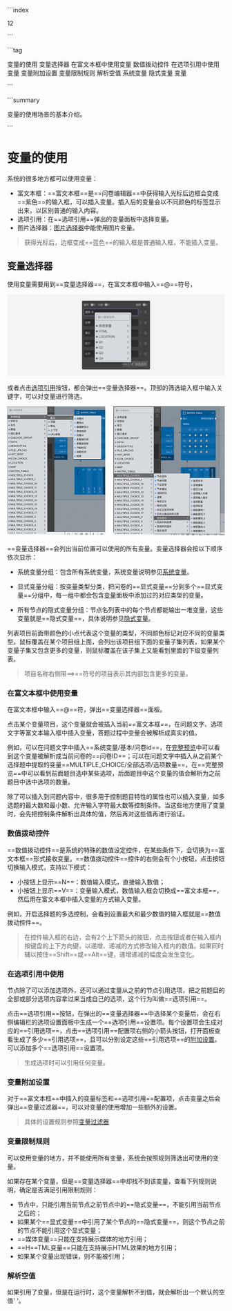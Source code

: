 \```index

12

\```

\```tag

变量的使用 变量选择器 在富文本框中使用变量 数值拨动控件 在选项引用中使用变量 变量附加设置 变量限制规则 解析空值 系统变量 隐式变量 变量

\```

\```summary

变量的使用场景的基本介绍。

\```

# 变量的使用

系统的很多地方都可以使用变量：
+ 富文本框：==富文本框==是==问卷编辑器==中获得输入光标后边框会变成==紫色==的输入框，可以插入变量。插入后的变量会以不同颜色的标签显示出来，以区别普通的输入内容。
+ 选项引用：在==选项引用==弹出的变量面板中选择变量。
+ 图片选择器：[图片选择器](../11nodeSettings/02mediaResource/02pictureMedia.md)中能使用图片变量。

> 获得光标后，边框变成==蓝色==的输入框是普通输入框，不能插入变量。

## 变量选择器

使用变量需要用到==变量选择器==，在富文本框中输入==@==符号，

<img src='./assets/12useVariable/variable.png'>

或者点击[选项引用](../11nodeSettings/04optionAdvancedSetting/01optionReference.md)按钮，都会弹出==变量选择器==。顶部的筛选输入框中输入关键字，可以对变量进行筛选。

<img src='./assets/12useVariable/var-select.png'>

==变量选择器==会列出当前位置可以使用的所有变量。变量选择器会按以下顺序依次显示：
+ 系统变量分组：包含所有系统变量，系统变量说明参见[系统变量](./09buildinVariable.md)。

+ 显式变量分组：按变量类型分类，把问卷的==显式变量==分到多个==显式变量==分组中，每一组中都会包含[变量](../16variable/01concept.md#自定义变量)面板中添加过的对应类型的变量。

+ 所有节点的隐式变量分组：节点名列表中的每个节点都能输出一堆变量，这些变量就是==隐式变量==，具体说明参见[隐式变量](./08implictVariable.md)。

列表项目前面带颜色的小点代表这个变量的类型，不同颜色标记对应不同的变量类型。鼠标覆盖在某个项目组上面，会列出该项目组下面的变量子集列表，如果某个变量子集又包含更多的变量，则鼠标覆盖在该子集上又能看到里面的下级变量列表。

> 项目名称右侧带==>==符号的项目表示其内部包含更多的变量。

### 在富文本框中使用变量

在富文本框中输入==@==符，弹出==变量选择器==面板。

点击某个变量项目，这个变量就会被插入当前==富文本框==，在问题文字、选项文字等富文本输入框中插入变量，答题过程中变量会被解析成真实的值。

例如，可以在问题文字中插入==系统变量/基本/问卷id==，在[完整预览](../06preview/02realTimeAndFullPreview.md#完整预览)中可以看到这个变量被解析成当前问卷的==问卷ID==；可以在问题文字中插入从之前某个选择题中提取的变量==MULTIPLE_CHOICE/全部选项/选项数量==，在==完整预览==中可以看到前面题目选中某些选项，后面题目中这个变量的值会解析为之前题目中选中选项的数量。

除了可以插入到问题内容中，很多用于控制题目特性的属性也可以插入变量，如多选题的最大数和最小数、允许输入字符最大数等控制条件。当这些地方使用了变量时，会先把控制条件解析出具体的值，然后再对这些值再进行验证。

### 数值拨动控件

==数值拨动控件==是系统的特殊的数值设定控件，在某些条件下，会切换为==富文本框==形式接收变量。==数值拨动控件==控件的右侧会有个小按钮，点击按钮切换输入模式，支持以下模式：
+ 小按钮上显示==N==：数值输入模式，直接输入数值；
+ 小按钮上显示==V==：变量输入模式，数值输入框会切换成==富文本框==，然后用在富文本框中插入变量的方式输入变量。

例如，开启选择题的多选控制，会看到设置最大和最少数值的输入框就是==数值拨动控件==。

> 在控件输入框的右边，会有2个上下箭头的按钮，点击按钮或者在输入框内按键盘的上下方向键，以递增、递减的方式修改输入框内的数值。如果同时辅以按住==Shift==或==Alt==键，递增递减的幅度会发生变化。

### 在选项引用中使用

节点除了可以添加选项外，还可以通过变量从之前的节点引用选项，把之前题目的全部或部分选项内容拿过来当成自己的选项，这个行为叫做==选项引用==。

点击==选项引用==按钮，在弹出的==变量选择器==中选择某个变量后，会在右侧编辑栏的选项设置面板中生成一个==选项引用==设置项。每个设置项会生成对应的==引用选项==，点击==选项引用==配置项右侧的小箭头按钮，打开面板查看生成了多少==引用选项==，且可以分别设定这些==引用选项==的[附加设置](../11nodeSettings/03optionSetting/06additionalSetting.md)。可以添加多个==选项引用==设置项。

> 生成选项时可以引用任何变量。

### 变量附加设置

对于==富文本框==中插入的变量标签和==选项引用==配置项，点击变量之后会弹出==变量过滤器==，可以对变量的使用增加一些额外的设置。

> 具体的设置规则参照[变量过滤器](./11variableFilter.md)

### 变量限制规则

可以使用变量的地方，并不能使用所有变量，系统会按照规则筛选出可使用的变量。

如果存在某个变量，但是==变量选择器==中却找不到该变量，查看下列规则说明，确定是否满足引用限制规则：
+ 节点中，只能引用当前节点之前节点中的==隐式变量==，不能引用当前节点之后的；
+ 如果某个==显式变量==中引用了某个节点的==隐式变量==，则这个节点之前的节点不能引用这个显式变量；
+ ==媒体变量==只能在支持展示媒体的地方引用；
+ ==H==TML变量==只能在支持展示HTML效果的地方引用；
+ 如果某个变量出现错误，则不能被引用；

### 解析空值

如果引用了变量，但是在运行时，这个变量解析不到值，就会解析出一个默认的空值' '。
